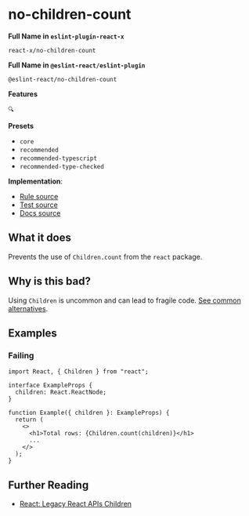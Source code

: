 # no-children-count

**Full Name in `eslint-plugin-react-x`**

```plain copy
react-x/no-children-count
```

**Full Name in `@eslint-react/eslint-plugin`**

```plain copy
@eslint-react/no-children-count
```

**Features**

`🔍`

**Presets**

- `core`
- `recommended`
- `recommended-typescript`
- `recommended-type-checked`

**Implementation**:

- [Rule source](https://github.com/Rel1cx/eslint-react/tree/main/packages/plugins/eslint-plugin-react-x/src/rules/no-children-count.ts)
- [Test source](https://github.com/Rel1cx/eslint-react/tree/main/packages/plugins/eslint-plugin-react-x/src/rules/no-children-count.spec.ts)
- [Docs source](https://github.com/Rel1cx/eslint-react/tree/main/website/pages/docs/rules/no-children-count.md)

## What it does

Prevents the use of `Children.count` from the `react` package.

## Why is this bad?

Using `Children` is uncommon and can lead to fragile code. [See common alternatives](https://react.dev/reference/react/Children#alternatives).

## Examples

### Failing

```tsx
import React, { Children } from "react";

interface ExampleProps {
  children: React.ReactNode;
}

function Example({ children }: ExampleProps) {
  return (
    <>
      <h1>Total rows: {Children.count(children)}</h1>
      ...
    </>
  );
}
```

## Further Reading

- [React: Legacy React APIs Children](https://react.dev/reference/react/Children)
